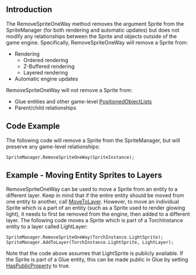 ## Introduction

The RemoveSpriteOneWay method removes the argument Sprite from the SpriteManager (for both rendering and automatic updates) but does not modify any relationships between the Sprite and objects outside of the game engine. Specifically, RemoveSpriteOneWay will remove a Sprite from:

-   Rendering
    -   Ordered rendering
    -   Z-Buffered rendering
    -   Layered rendering
-   Automatic engine updates

RemoveSpriteOneWay will not remove a Sprite from:

-   Glue entities and other game-level [PositionedObjectLists](/frb/docs/index.php?title=FlatRedBall.Math.PositionedObjectList.md "FlatRedBall.Math.PositionedObjectList")
-   Parent/child relationships

## Code Example

The following code will remove a Sprite from the SpriteManager, but will preserve any game-level relationships:

    SpriteManager.RemoveSpriteOneWay(SpriteInstance);

## Example - Moving Entity Sprites to Layers

RemoveSpriteOneWay can be used to move a Sprite from an entity to a different layer. Keep in mind that if the entire entity should be moved from one entity to another, call [MoveToLayer](/documentation/tools/glue-reference/entities/movetolayer/.md). However, to move an individual Sprite which is a part of an entity (such as a Sprite used to render glowing light), it needs to first be removed from the engine, then added to a different layer. The following code moves a Sprite which is part of a TorchInstance entity to a layer called LightLayer:

``` lang:c#
SpriteManager.RemoveSpriteOneWay(TorchInstance.LightSprite);
SpriteManager.AddToLayer(TorchInstance.LightSprite, LightLayer);
```

Note that the code above assumes that LightSprite is publicly available. If the Sprite is part of a Glue entity, this can be made public in Glue by setting [HasPublicProperty](/documentation/tools/glue-reference/objects/glue-reference-objects-haspublicproperty/.md) to true.
